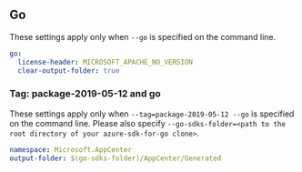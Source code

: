 ## Go

These settings apply only when `--go` is specified on the command line.

```yaml $(go)
go:
  license-header: MICROSOFT_APACHE_NO_VERSION
  clear-output-folder: true
```

### Tag: package-2019-05-12 and go

These settings apply only when `--tag=package-2019-05-12 --go` is specified on the command line.
Please also specify `--go-sdks-folder=<path to the root directory of your azure-sdk-for-go clone>`.

```yaml $(tag) == 'package-2019-05-12' && $(go)
namespace: Microsoft.AppCenter
output-folder: $(go-sdks-folder)/AppCenter/Generated
```
